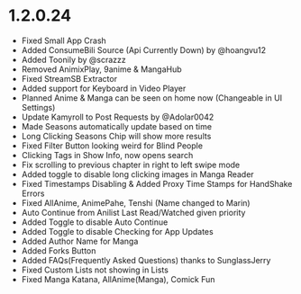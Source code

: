# 1.2.0.24

- Fixed Small App Crash
- Added ConsumeBili Source (Api Currently Down) by @hoangvu12
- Added Toonily by @scrazzz
- Removed AnimixPlay, 9anime & MangaHub
- Fixed StreamSB Extractor
- Added support for Keyboard in Video Player
- Planned Anime & Manga can be seen on home now (Changeable in UI Settings)
- Update Kamyroll to Post Requests by @Adolar0042
- Made Seasons automatically update based on time
- Long Clicking Seasons Chip will show more results
- Fixed Filter Button looking weird for Blind People
- Clicking Tags in Show Info, now opens search
- Fix scrolling to previous chapter in right to left swipe mode
- Added toggle to disable long clicking images in Manga Reader
- Fixed Timestamps Disabling & Added Proxy Time Stamps for HandShake Errors
- Fixed AllAnime, AnimePahe, Tenshi (Name changed to Marin)
- Auto Continue from Anilist Last Read/Watched given priority
- Added Toggle to disable Auto Continue
- Added Toggle to disable Checking for App Updates
- Added Author Name for Manga
- Added Forks Button
- Added FAQs(Frequently Asked Questions) thanks to SunglassJerry
- Fixed Custom Lists not showing in Lists
- Fixed Manga Katana, AllAnime(Manga), Comick Fun